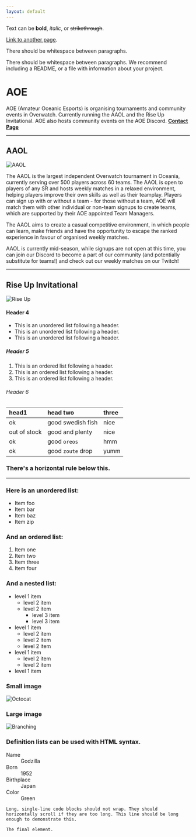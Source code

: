 ```yaml
---
layout: default
---
```


Text can be **bold**, _italic_, or ~~strikethrough~~.

[Link to another page](./another-page.html).

There should be whitespace between paragraphs.

There should be whitespace between paragraphs. We recommend including a README, or a file with information about your project.

# **AOE**

AOE (Amateur Oceanic Esports) is organising tournaments and community events in Overwatch. Currently running the AAOL and the Rise Up Invitational. AOE also hosts community events on the AOE Discord. [**Contact Page**](./contact.html)

* * *

## AAOL

![AAOL](https://i.imgur.com/x9bIIrx.png)

The AAOL is the largest independent Overwatch tournament in Oceania, currently serving over 500 players across 60 teams. The AAOL is open to players of any SR and hosts weekly matches in a relaxed environment, helping players improve their own skills as well as their teamplay. Players can sign up with or without a team - for those without a team, AOE will match them with other individual or non-team signups to create teams, which are supported by their AOE appointed Team Managers. 

The AAOL aims to create a casual competitive environment, in which people can learn, make friends and have the opportunity to escape the ranked experience in favour of organised weekly matches. 

AAOL is currently mid-season, while signups are not open at this time, you can join our Discord to become a part of our community (and potentially substitute for teams!) and check out our weekly matches on our Twitch!

* * *

## Rise Up Invitational

![Rise Up](https://i.imgur.com/CEQkGoI.png)


#### Header 4

*   This is an unordered list following a header.
*   This is an unordered list following a header.
*   This is an unordered list following a header.

##### Header 5

1.  This is an ordered list following a header.
2.  This is an ordered list following a header.
3.  This is an ordered list following a header.

###### Header 6

| head1        | head two          | three |
|:-------------|:------------------|:------|
| ok           | good swedish fish | nice  |
| out of stock | good and plenty   | nice  |
| ok           | good `oreos`      | hmm   |
| ok           | good `zoute` drop | yumm  |

### There's a horizontal rule below this.

* * *

### Here is an unordered list:

*   Item foo
*   Item bar
*   Item baz
*   Item zip

### And an ordered list:

1.  Item one
1.  Item two
1.  Item three
1.  Item four

### And a nested list:

- level 1 item
  - level 2 item
  - level 2 item
    - level 3 item
    - level 3 item
- level 1 item
  - level 2 item
  - level 2 item
  - level 2 item
- level 1 item
  - level 2 item
  - level 2 item
- level 1 item

### Small image

![Octocat](https://assets-cdn.github.com/images/icons/emoji/octocat.png)

### Large image

![Branching](https://guides.github.com/activities/hello-world/branching.png)


### Definition lists can be used with HTML syntax.

<dl>
<dt>Name</dt>
<dd>Godzilla</dd>
<dt>Born</dt>
<dd>1952</dd>
<dt>Birthplace</dt>
<dd>Japan</dd>
<dt>Color</dt>
<dd>Green</dd>
</dl>

```
Long, single-line code blocks should not wrap. They should horizontally scroll if they are too long. This line should be long enough to demonstrate this.
```

```
The final element.
```
